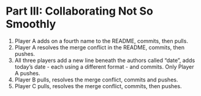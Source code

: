 
# Part III: Collaborating Not So Smoothly

1.  Player A adds on a fourth name to the README, commits, then pulls.
2.  Player A resolves the merge conflict in the README, commits, then
    pushes.
3.  All three players add a new line beneath the authors called “date”,
    adds today’s date - each using a different format - and commits.
    Only Player A pushes.
4.  Player B pulls, resolves the merge conflict, commits and pushes.
5.  Player C pulls, resolves the merge conflict, commits, then pushes.
